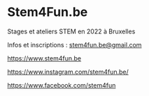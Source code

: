 # Stem4Fun.be

Stages et ateliers STEM en 2022 à Bruxelles

Infos et inscriptions : stem4fun.be@gmail.com 

https://www.stem4fun.be

https://www.instagram.com/stem4fun.be/

https://www.facebook.com/stem4fun
